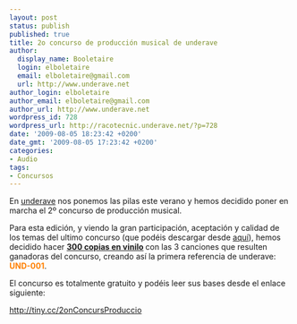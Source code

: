 ```yaml
---
layout: post
status: publish
published: true
title: 2o concurso de producción musical de underave
author:
  display_name: Booletaire
  login: elboletaire
  email: elboletaire@gmail.com
  url: http://www.underave.net
author_login: elboletaire
author_email: elboletaire@gmail.com
author_url: http://www.underave.net
wordpress_id: 728
wordpress_url: http://racotecnic.underave.net/?p=728
date: '2009-08-05 18:23:42 +0200'
date_gmt: '2009-08-05 17:23:42 +0200'
categories:
- Audio
tags:
- Concursos
---
```


En <a href="http://www.underave.net">underave</a> nos ponemos las pilas este verano y hemos decidido poner en marcha el 2º concurso de producción musical.

Para esta edición, y viendo la gran participación, aceptación y calidad de los temas del ultimo concurso (que podéis descargar desde <a href="http://forums.underave.net/download.php?a=down&id=1">aquí</a>), hemos decidido hacer <span style="font-weight: bold;"><span style="text-decoration: underline;">300 copias en vinilo</span> </span> con las 3 canciones que resulten ganadoras del concurso, creando así la primera referencia de underave: <span style="color: #ff8000;"><span style="font-weight: bold;">UND-001</span></span>.

El concurso es totalmente gratuito y podéis leer sus bases desde el enlace siguiente:

<a title="Haz clic para leer las bases del concurso" href="http://tiny.cc/2onConcursProduccio" target="_self">http://tiny.cc/2onConcursProduccio</a>

<a href='http://ad.underave.net/www/delivery/ck.php?n=a0e5a872&amp;cb=INSERT_RANDOM_NUMBER_HERE' target='_top'><img src='http://ad.underave.net/www/delivery/avw.php?zoneid=10&amp;cb=INSERT_RANDOM_NUMBER_HERE&amp;n=a0e5a872' border='0' alt='' /></a>
